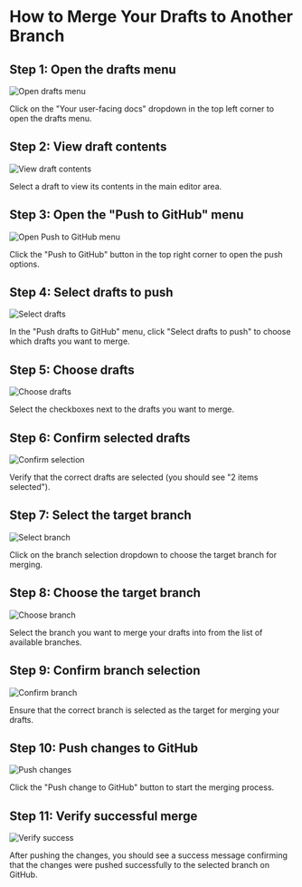 

  # How to Merge Your Drafts to Another Branch

## Step 1: Open the drafts menu
![Open drafts menu](/img/merge_your_drafts_to_another_branch/step_1.png)

Click on the "Your user-facing docs" dropdown in the top left corner to open the drafts menu.

## Step 2: View draft contents
![View draft contents](/img/merge_your_drafts_to_another_branch/step_2.png)

Select a draft to view its contents in the main editor area.

## Step 3: Open the "Push to GitHub" menu
![Open Push to GitHub menu](/img/merge_your_drafts_to_another_branch/step_3.png)

Click the "Push to GitHub" button in the top right corner to open the push options.

## Step 4: Select drafts to push
![Select drafts](/img/merge_your_drafts_to_another_branch/step_4.png)

In the "Push drafts to GitHub" menu, click "Select drafts to push" to choose which drafts you want to merge.

## Step 5: Choose drafts
![Choose drafts](/img/merge_your_drafts_to_another_branch/step_5.png)

Select the checkboxes next to the drafts you want to merge.

## Step 6: Confirm selected drafts
![Confirm selection](/img/merge_your_drafts_to_another_branch/step_6.png)

Verify that the correct drafts are selected (you should see "2 items selected").

## Step 7: Select the target branch
![Select branch](/img/merge_your_drafts_to_another_branch/step_7.png)

Click on the branch selection dropdown to choose the target branch for merging.

## Step 8: Choose the target branch
![Choose branch](/img/merge_your_drafts_to_another_branch/step_8.png)

Select the branch you want to merge your drafts into from the list of available branches.

## Step 9: Confirm branch selection
![Confirm branch](/img/merge_your_drafts_to_another_branch/step_9.png)

Ensure that the correct branch is selected as the target for merging your drafts.

## Step 10: Push changes to GitHub
![Push changes](/img/merge_your_drafts_to_another_branch/step_11.png)

Click the "Push change to GitHub" button to start the merging process.

## Step 11: Verify successful merge
![Verify success](/img/merge_your_drafts_to_another_branch/step_12.png)

After pushing the changes, you should see a success message confirming that the changes were pushed successfully to the selected branch on GitHub.

  